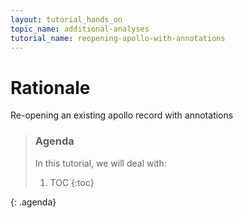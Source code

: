 ```yaml
---
layout: tutorial_hands_on
topic_name: additional-analyses
tutorial_name: reopening-apollo-with-annotations
---
```


# Rationale

Re-opening an existing apollo record with annotations

> ### Agenda
>
> In this tutorial, we will deal with:
>
> 1. TOC
> {:toc}
>
{: .agenda}
